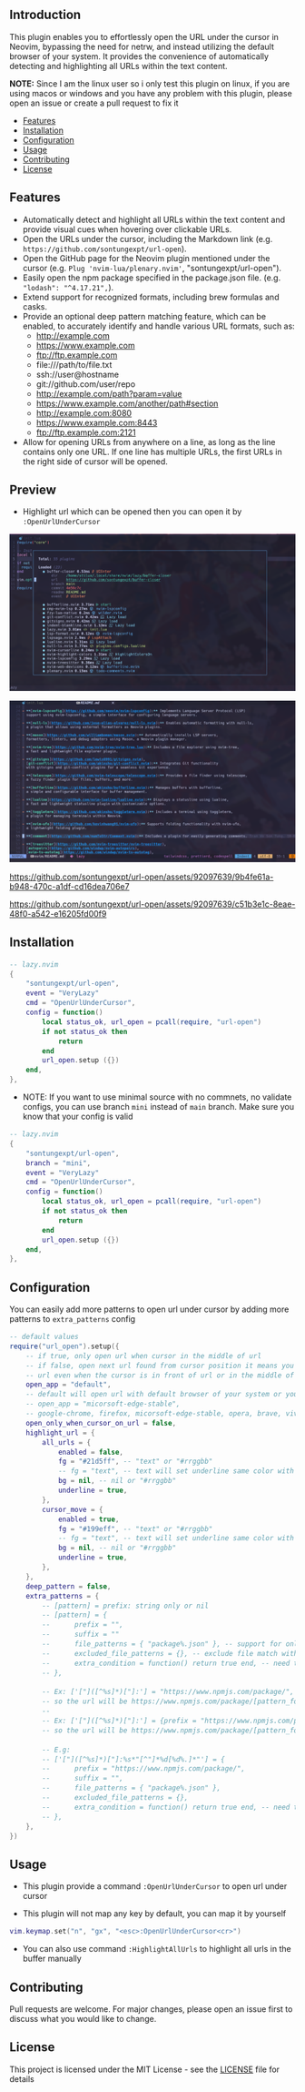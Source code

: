 ## Introduction

This plugin enables you to effortlessly open the URL under the cursor in Neovim,
bypassing the need for netrw, and instead utilizing the default browser of your system.
It provides the convenience of automatically detecting and highlighting all URLs within the text content.

**NOTE:** Since I am the linux user so i only test this plugin on linux, if you
are using macos or windows and you have any problem with this plugin, please
open an issue or create a pull request to fix it

- [Features](#features)
- [Installation](#installation)
- [Configuration](#configuration)
- [Usage](#usage)
- [Contributing](#contributing)
- [License](#license)

<!--toc:end-->

## Features

- Automatically detect and highlight all URLs within the text content and
  provide visual cues when hovering over clickable URLs.
- Open the URLs under the cursor, including the Markdown link (e.g. `https://github.com/sontungexpt/url-open`).
- Open the GitHub page for the Neovim plugin mentioned under the cursor
  (e.g. `Plug 'nvim-lua/plenary.nvim'`, "sontungexpt/url-open").
- Easily open the npm package specified in the package.json file. (e.g. `"lodash": "^4.17.21",`).
- Extend support for recognized formats, including brew formulas and casks.
- Provide an optional deep pattern matching feature,
  which can be enabled, to accurately identify and handle various URL formats, such as:
  - http://example.com
  - https://www.example.com
  - ftp://ftp.example.com
  - file:///path/to/file.txt
  - ssh://user@hostname
  - git://github.com/user/repo
  - http://example.com/path?param=value
  - https://www.example.com/another/path#section
  - http://example.com:8080
  - https://www.example.com:8443
  - ftp://ftp.example.com:2121
- Allow for opening URLs from anywhere on a line, as long as the line contains only one URL.
  If one line has multiple URLs, the first URLs in the right side of cursor will be opened.

## Preview

- Highlight url which can be opened then you can open it by `:OpenUrlUnderCursor`

![highlight-url](./docs/readme/preview1.png)

![highlight-all-url](./docs/readme/preview2.png)

https://github.com/sontungexpt/url-open/assets/92097639/9b4fe61a-b948-470c-a1df-cd16dea706e7

https://github.com/sontungexpt/url-open/assets/92097639/c51b3e1c-8eae-48f0-a542-e16205fd00f9

## Installation

```lua
-- lazy.nvim
{
    "sontungexpt/url-open",
    event = "VeryLazy"
    cmd = "OpenUrlUnderCursor",
    config = function()
        local status_ok, url_open = pcall(require, "url-open")
        if not status_ok then
            return
        end
        url_open.setup ({})
    end,
},
```

- NOTE: If you want to use minimal source with no commnets, no validate configs,
  you can use branch `mini` instead of `main` branch. Make sure you know that your config is valid

```lua
-- lazy.nvim
{
    "sontungexpt/url-open",
    branch = "mini",
    event = "VeryLazy"
    cmd = "OpenUrlUnderCursor",
    config = function()
        local status_ok, url_open = pcall(require, "url-open")
        if not status_ok then
            return
        end
        url_open.setup ({})
    end,
},
```

## Configuration

You can easily add more patterns to open url under cursor by adding more patterns to `extra_patterns` config

```lua
-- default values
require("url_open").setup({
    -- if true, only open url when cursor in the middle of url
    -- if false, open next url found from cursor position it means you can open
    -- url even when the cursor is in front of url or in the middle of url
    open_app = "default",
    -- default will open url with default browser of your system or you can choose your browser like this
    -- open_app = "micorsoft-edge-stable",
    -- google-chrome, firefox, micorsoft-edge-stable, opera, brave, vivaldi
    open_only_when_cursor_on_url = false,
    highlight_url = {
        all_urls = {
            enabled = false,
            fg = "#21d5ff", -- "text" or "#rrggbb"
            -- fg = "text", -- text will set underline same color with text
            bg = nil, -- nil or "#rrggbb"
            underline = true,
        },
        cursor_move = {
            enabled = true,
            fg = "#199eff", -- "text" or "#rrggbb"
            -- fg = "text", -- text will set underline same color with text
            bg = nil, -- nil or "#rrggbb"
            underline = true,
        },
    },
    deep_pattern = false,
    extra_patterns = {
        -- [pattern] = prefix: string only or nil
        -- [pattern] = {
        --      prefix = "",
        --      suffix = ""
        --      file_patterns = { "package%.json" }, -- support for only specific file match with pattern
        --      excluded_file_patterns = {}, -- exclude file match with pattern
        --      extra_condition = function() return true end, -- need to return boolean
        -- },

		-- Ex: ['["]([^%s]*)["]:'] = "https://www.npmjs.com/package/",
		-- so the url will be https://www.npmjs.com/package/[pattern_found]
		--
		-- Ex: ['["]([^%s]*)["]:'] = {prefix = "https://www.npmjs.com/package/", suffix = "/issues"},
		-- so the url will be https://www.npmjs.com/package/[pattern_found]/issues

        -- E.g:
        -- ['["]([^%s]*)["]:%s*"[^"]*%d[%d%.]*"'] = {
        --      prefix = "https://www.npmjs.com/package/",
        --      suffix = "",
        --      file_patterns = { "package%.json" },
        --      excluded_file_patterns = {},
        --      extra_condition = function() return true end, -- need to return boolean
        -- },
    },
})
```

## Usage

- This plugin provide a command `:OpenUrlUnderCursor` to open url under cursor

- This plugin will not map any key by default, you can map it by yourself

```lua
vim.keymap.set("n", "gx", "<esc>:OpenUrlUnderCursor<cr>")
```

- You can also use command `:HighlightAllUrls` to highlight all urls in the buffer manually

## Contributing

Pull requests are welcome. For major changes, please open an issue first to discuss what you would like to change.

## License

This project is licensed under the MIT License - see the [LICENSE](LICENSE) file for details
